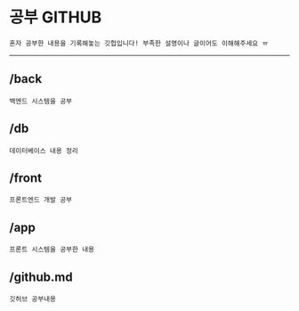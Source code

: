 # 공부 GITHUB
    혼자 공부한 내용을 기록해놓는 깃헙입니다! 부족한 설명이나 글이어도 이해해주세요 ㅠ

---

## /back
    백엔드 시스템을 공부


## /db
    데이터베이스 내용 정리


## /front
    프론트엔드 개발 공부


## /app
    프론트 시스템을 공부한 내용



## /github.md
    깃허브 공부내용